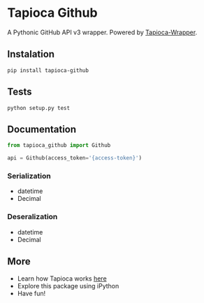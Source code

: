 # Tapioca Github
A Pythonic GitHub API v3 wrapper. Powered by [Tapioca-Wrapper](https://github.com/vintasoftware/tapioca-wrapper).

## Instalation
```
pip install tapioca-github
```

## Tests
```
python setup.py test
```

## Documentation
``` python
from tapioca_github import Github

api = Github(access_token='{access-token}')
```

### Serialization
- datetime
- Decimal

### Deseralization
- datetime
- Decimal

## More

- Learn how Tapioca works [here](http://tapioca-wrapper.readthedocs.org/en/stable/quickstart.html)
- Explore this package using iPython
- Have fun!
